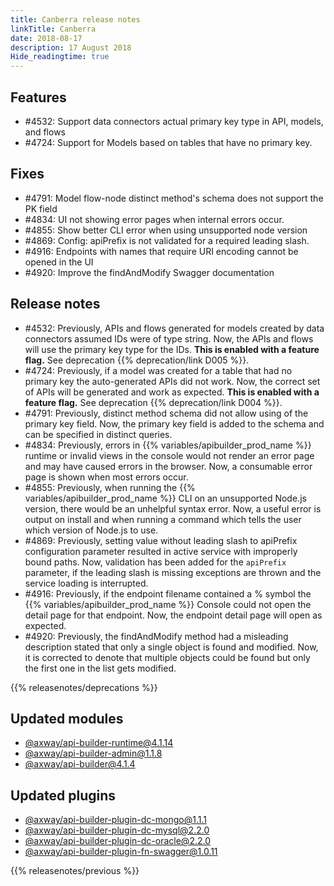 ```yaml
---
title: Canberra release notes
linkTitle: Canberra
date: 2018-08-17
description: 17 August 2018
Hide_readingtime: true
---
```

## Features

* #4532: Support data connectors actual primary key type in API, models, and flows
* #4724: Support for Models based on tables that have no primary key.

## Fixes

* #4791: Model flow-node distinct method's schema does not support the PK field
* #4834: UI not showing error pages when internal errors occur.
* #4855: Show better CLI error when using unsupported node version
* #4869: Config: apiPrefix is not validated for a required leading slash.
* #4916: Endpoints with names that require URI encoding cannot be opened in the UI
* #4920: Improve the findAndModify Swagger documentation

## Release notes

* #4532: Previously, APIs and flows generated for models created by data connectors assumed IDs were of type string. Now, the APIs and flows will use the primary key type for the IDs. **This is enabled with a feature flag.** See deprecation {{% deprecation/link D005 %}}.
* #4724: Previously, if a model was created for a table that had no primary key the auto-generated APIs did not work. Now, the correct set of APIs will be generated and work as expected. **This is enabled with a feature flag.** See deprecation {{% deprecation/link D004 %}}.
* #4791: Previously, distinct method schema did not allow using of the primary key field. Now, the primary key field is added to the schema and can be specified in distinct queries.
* #4834: Previously, errors in {{% variables/apibuilder_prod_name %}} runtime or invalid views in the console would not render an error page and may have caused errors in the browser. Now, a consumable error page is shown when most errors occur.
* #4855: Previously, when running the {{% variables/apibuilder_prod_name %}} CLI on an unsupported Node.js version, there would be an unhelpful syntax error. Now, a useful error is output on install and when running a command which tells the user which version of Node.js to use.
* #4869: Previously, setting value without leading slash to apiPrefix configuration parameter resulted in active service with improperly bound paths. Now, validation has been added for the `apiPrefix` parameter, if the leading slash is missing exceptions are thrown and the service loading is interrupted.
* #4916: Previously, if the endpoint filename contained a % symbol the {{% variables/apibuilder_prod_name %}} Console could not open the detail page for that endpoint. Now, the endpoint detail page will open as expected.
* #4920: Previously, the findAndModify method had a misleading description stated that only a single object is found and modified. Now, it is corrected to denote that multiple objects could be found but only the first one in the list gets modified.

{{% releasenotes/deprecations %}}

## Updated modules

* [@axway/api-builder-runtime@4.1.14](https://www.npmjs.com/package/@axway/api-builder-runtime/v/4.1.14)
* [@axway/api-builder-admin@1.1.8](https://www.npmjs.com/package/@axway/api-builder-admin/v/1.1.8)
* [@axway/api-builder@4.1.4](https://www.npmjs.com/package/@axway/api-builder/v/4.1.4)

## Updated plugins

* [@axway/api-builder-plugin-dc-mongo@1.1.1](https://www.npmjs.com/package/@axway/api-builder-plugin-dc-mongo/v/1.1.1)
* [@axway/api-builder-plugin-dc-mysql@2.2.0](https://www.npmjs.com/package/@axway/api-builder-plugin-dc-mysql/v/2.2.0)
* [@axway/api-builder-plugin-dc-oracle@2.2.0](https://www.npmjs.com/package/@axway/api-builder-plugin-dc-oracle/v/2.2.0)
* [@axway/api-builder-plugin-fn-swagger@1.0.11](https://www.npmjs.com/package/@axway/api-builder-plugin-fn-swagger/v/1.0.11)

{{% releasenotes/previous %}}
